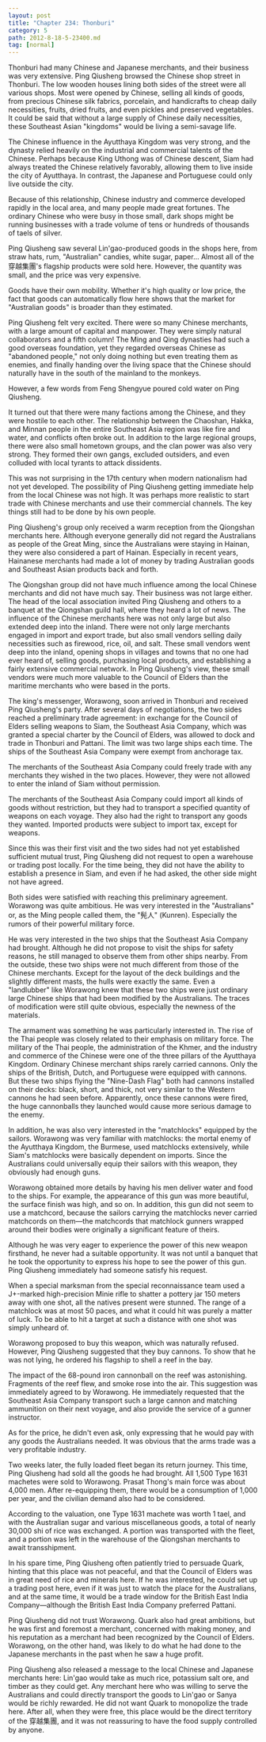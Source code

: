 ```yaml
---
layout: post
title: "Chapter 234: Thonburi"
category: 5
path: 2012-8-18-5-23400.md
tag: [normal]
---
```


Thonburi had many Chinese and Japanese merchants, and their business was very extensive. Ping Qiusheng browsed the Chinese shop street in Thonburi. The low wooden houses lining both sides of the street were all various shops. Most were opened by Chinese, selling all kinds of goods, from precious Chinese silk fabrics, porcelain, and handicrafts to cheap daily necessities, fruits, dried fruits, and even pickles and preserved vegetables. It could be said that without a large supply of Chinese daily necessities, these Southeast Asian "kingdoms" would be living a semi-savage life.

The Chinese influence in the Ayutthaya Kingdom was very strong, and the dynasty relied heavily on the industrial and commercial talents of the Chinese. Perhaps because King Uthong was of Chinese descent, Siam had always treated the Chinese relatively favorably, allowing them to live inside the city of Ayutthaya. In contrast, the Japanese and Portuguese could only live outside the city.

Because of this relationship, Chinese industry and commerce developed rapidly in the local area, and many people made great fortunes. The ordinary Chinese who were busy in those small, dark shops might be running businesses with a trade volume of tens or hundreds of thousands of taels of silver.

Ping Qiusheng saw several Lin'gao-produced goods in the shops here, from straw hats, rum, "Australian" candies, white sugar, paper... Almost all of the 穿越集團's flagship products were sold here. However, the quantity was small, and the price was very expensive.

Goods have their own mobility. Whether it's high quality or low price, the fact that goods can automatically flow here shows that the market for "Australian goods" is broader than they estimated.

Ping Qiusheng felt very excited. There were so many Chinese merchants, with a large amount of capital and manpower. They were simply natural collaborators and a fifth column! The Ming and Qing dynasties had such a good overseas foundation, yet they regarded overseas Chinese as "abandoned people," not only doing nothing but even treating them as enemies, and finally handing over the living space that the Chinese should naturally have in the south of the mainland to the monkeys.

However, a few words from Feng Shengyue poured cold water on Ping Qiusheng.

It turned out that there were many factions among the Chinese, and they were hostile to each other. The relationship between the Chaoshan, Hakka, and Minnan people in the entire Southeast Asia region was like fire and water, and conflicts often broke out. In addition to the large regional groups, there were also small hometown groups, and the clan power was also very strong. They formed their own gangs, excluded outsiders, and even colluded with local tyrants to attack dissidents.

This was not surprising in the 17th century when modern nationalism had not yet developed. The possibility of Ping Qiusheng getting immediate help from the local Chinese was not high. It was perhaps more realistic to start trade with Chinese merchants and use their commercial channels. The key things still had to be done by his own people.

Ping Qiusheng's group only received a warm reception from the Qiongshan merchants here. Although everyone generally did not regard the Australians as people of the Great Ming, since the Australians were staying in Hainan, they were also considered a part of Hainan. Especially in recent years, Hainanese merchants had made a lot of money by trading Australian goods and Southeast Asian products back and forth.

The Qiongshan group did not have much influence among the local Chinese merchants and did not have much say. Their business was not large either. The head of the local association invited Ping Qiusheng and others to a banquet at the Qiongshan guild hall, where they heard a lot of news. The influence of the Chinese merchants here was not only large but also extended deep into the inland. There were not only large merchants engaged in import and export trade, but also small vendors selling daily necessities such as firewood, rice, oil, and salt. These small vendors went deep into the inland, opening shops in villages and towns that no one had ever heard of, selling goods, purchasing local products, and establishing a fairly extensive commercial network. In Ping Qiusheng's view, these small vendors were much more valuable to the Council of Elders than the maritime merchants who were based in the ports.

The king's messenger, Worawong, soon arrived in Thonburi and received Ping Qiusheng's party. After several days of negotiations, the two sides reached a preliminary trade agreement: in exchange for the Council of Elders selling weapons to Siam, the Southeast Asia Company, which was granted a special charter by the Council of Elders, was allowed to dock and trade in Thonburi and Pattani. The limit was two large ships each time. The ships of the Southeast Asia Company were exempt from anchorage tax.

The merchants of the Southeast Asia Company could freely trade with any merchants they wished in the two places. However, they were not allowed to enter the inland of Siam without permission.

The merchants of the Southeast Asia Company could import all kinds of goods without restriction, but they had to transport a specified quantity of weapons on each voyage. They also had the right to transport any goods they wanted. Imported products were subject to import tax, except for weapons.

Since this was their first visit and the two sides had not yet established sufficient mutual trust, Ping Qiusheng did not request to open a warehouse or trading post locally. For the time being, they did not have the ability to establish a presence in Siam, and even if he had asked, the other side might not have agreed.

Both sides were satisfied with reaching this preliminary agreement. Worawong was quite ambitious. He was very interested in the "Australians" or, as the Ming people called them, the "髡人" (Kunren). Especially the rumors of their powerful military force.

He was very interested in the two ships that the Southeast Asia Company had brought. Although he did not propose to visit the ships for safety reasons, he still managed to observe them from other ships nearby. From the outside, these two ships were not much different from those of the Chinese merchants. Except for the layout of the deck buildings and the slightly different masts, the hulls were exactly the same. Even a "landlubber" like Worawong knew that these two ships were just ordinary large Chinese ships that had been modified by the Australians. The traces of modification were still quite obvious, especially the newness of the materials.

The armament was something he was particularly interested in. The rise of the Thai people was closely related to their emphasis on military force. The military of the Thai people, the administration of the Khmer, and the industry and commerce of the Chinese were one of the three pillars of the Ayutthaya Kingdom. Ordinary Chinese merchant ships rarely carried cannons. Only the ships of the British, Dutch, and Portuguese were equipped with cannons. But these two ships flying the "Nine-Dash Flag" both had cannons installed on their decks: black, short, and thick, not very similar to the Western cannons he had seen before. Apparently, once these cannons were fired, the huge cannonballs they launched would cause more serious damage to the enemy.

In addition, he was also very interested in the "matchlocks" equipped by the sailors. Worawong was very familiar with matchlocks: the mortal enemy of the Ayutthaya Kingdom, the Burmese, used matchlocks extensively, while Siam's matchlocks were basically dependent on imports. Since the Australians could universally equip their sailors with this weapon, they obviously had enough guns.

Worawong obtained more details by having his men deliver water and food to the ships. For example, the appearance of this gun was more beautiful, the surface finish was high, and so on. In addition, this gun did not seem to use a matchcord, because the sailors carrying the matchlocks never carried matchcords on them—the matchcords that matchlock gunners wrapped around their bodies were originally a significant feature of theirs.

Although he was very eager to experience the power of this new weapon firsthand, he never had a suitable opportunity. It was not until a banquet that he took the opportunity to express his hope to see the power of this gun. Ping Qiusheng immediately had someone satisfy his request.

When a special marksman from the special reconnaissance team used a J+-marked high-precision Minie rifle to shatter a pottery jar 150 meters away with one shot, all the natives present were stunned. The range of a matchlock was at most 50 paces, and what it could hit was purely a matter of luck. To be able to hit a target at such a distance with one shot was simply unheard of.

Worawong proposed to buy this weapon, which was naturally refused. However, Ping Qiusheng suggested that they buy cannons. To show that he was not lying, he ordered his flagship to shell a reef in the bay.

The impact of the 68-pound iron cannonball on the reef was astonishing. Fragments of the reef flew, and smoke rose into the air. This suggestion was immediately agreed to by Worawong. He immediately requested that the Southeast Asia Company transport such a large cannon and matching ammunition on their next voyage, and also provide the service of a gunner instructor.

As for the price, he didn't even ask, only expressing that he would pay with any goods the Australians needed. It was obvious that the arms trade was a very profitable industry.

Two weeks later, the fully loaded fleet began its return journey. This time, Ping Qiusheng had sold all the goods he had brought. All 1,500 Type 1631 machetes were sold to Worawong. Prasat Thong's main force was about 4,000 men. After re-equipping them, there would be a consumption of 1,000 per year, and the civilian demand also had to be considered.

According to the valuation, one Type 1631 machete was worth 1 tael, and with the Australian sugar and various miscellaneous goods, a total of nearly 30,000 shi of rice was exchanged. A portion was transported with the fleet, and a portion was left in the warehouse of the Qiongshan merchants to await transshipment.

In his spare time, Ping Qiusheng often patiently tried to persuade Quark, hinting that this place was not peaceful, and that the Council of Elders was in great need of rice and minerals here. If he was interested, he could set up a trading post here, even if it was just to watch the place for the Australians, and at the same time, it would be a trade window for the British East India Company—although the British East India Company preferred Pattani.

Ping Qiusheng did not trust Worawong. Quark also had great ambitions, but he was first and foremost a merchant, concerned with making money, and his reputation as a merchant had been recognized by the Council of Elders. Worawong, on the other hand, was likely to do what he had done to the Japanese merchants in the past when he saw a huge profit.

Ping Qiusheng also released a message to the local Chinese and Japanese merchants here: Lin'gao would take as much rice, potassium salt ore, and timber as they could get. Any merchant here who was willing to serve the Australians and could directly transport the goods to Lin'gao or Sanya would be richly rewarded. He did not want Quark to monopolize the trade here. After all, when they were free, this place would be the direct territory of the 穿越集團, and it was not reassuring to have the food supply controlled by anyone.